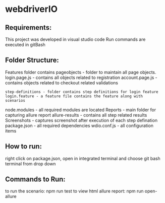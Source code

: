 # webdriverIO
## Requirements: 
This project was developed in visual studio code
Run commands are executed in gitBash


## Folder Structure: 
Features folder contains 
 	pageobjects - folder to maintain all page objects.
		login.page.js - contains all objects related to registration
		account.page.js - contains objects related to checkout related validations

	step-definitions - folder contains step definitions for login feature
	login.feature - a feature file contains the feature along with scenarios
node.modules - all required modules are located
Reports - main folder for capturing allure report
	allure-results - contains all step related results
	Screenshots - captures screenshot after execution of each step defination
package.json - all required dependencies
wdio.conf.js - all configuration items


## How to run:
right click on package.json, open in integrated terminal and choose git bash terminal from drop down


## Commands to Run:
to run the scenario: npm run test
to view html allure report: npm run open-allure
